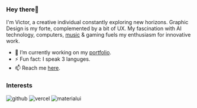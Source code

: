 ### Hey there💚

I'm Victor, a creative individual constantly exploring new horizons. Graphic Design is my forte, complemented by a bit of UX. My fascination with AI technology, computers, [music](https://www.happenedmusic.com/) & gaming fuels my enthusiasm for innovative work.

- 🔭 I’m currently working on my [portfolio](https://shad-cn-ui.vercel.app/).
- ⚡ Fun fact: I speak 3 languges.
- 📫 Reach me [here](https://victortonu.myportfolio.com/contact).

### Interests
![github](https://img.shields.io/badge/GitHub-000000?style=for-the-badge&logo=GitHub&logoColor=white) ![vercel](https://img.shields.io/badge/Vercel-000000?style=for-the-badge&logo=vercel&logoColor=white) ![materialui](https://img.shields.io/badge/Material%20UI-007FFF?style=for-the-badge&logo=mui&logoColor=white)
